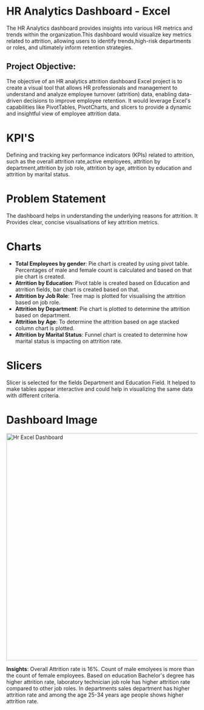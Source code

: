 # HR Analytics Dashboard - Excel
The HR Analytics dashboard provides insights into various HR metrics and trends within the organization.This dashboard would visualize key metrics related to attrition, allowing users to identify trends,high-risk departments or roles, and ultimately inform retention strategies.
## Project Objective: 
The objective of an HR analytics attrition dashboard Excel project is to create a visual tool that allows HR professionals and management to understand and analyze employee turnover (attrition) data, enabling data-driven decisions to improve employee retention. It would leverage Excel's capabilities like PivotTables, PivotCharts, and slicers to provide a dynamic and insightful view of employee attrition data. 
# KPI'S
 Defining and tracking key performance indicators (KPIs) related to attrition, such as the overall attrition rate,active employees, attrition by department,attrition by job role, attrition by age, attrition by education and attrition by marital status. 
# Problem Statement
 The dashboard helps in understanding the underlying reasons for attrition. It Provides clear, concise visualisations of key attrition metrics.
 # Charts
 - **Total Employees by gender**: Pie chart is created by using pivot table. Percentages of male and female count is calculated and based on that pie chart is created.
 - **Atrrition by Education**: Pivot table is created based on Education and atrrition fields, bar chart is created based on that.
 - **Attrition by Job Role**: Tree map is plotted for visualising the attrition based on job role.
 - **Attrition by Department**: Pie chart is plotted to determine the attrition based on department.
 - **Attrition by Age**: To determine the attrition based on age stacked column chart is plotted.
 - **Attrition by Marital Status**: Funnel chart is created to determine how marital status is impacting on attrition rate.
 # Slicers
   Slicer is selected for the fields Department and Education Field. It helped to make tables appear interactive and could help in visualizing the same data with different criteria.
 # Dashboard Image
 <img width="1002" height="598" alt="Hr Excel Dashboard" src="https://github.com/user-attachments/assets/abf8f2a1-8e8c-468b-8506-f2e02007857a" />
 
**Insights**: Overall Attrition rate is 16%. Count of male emolyees is more than the count of female employees. Based on education Bachelor's degree has
  higher attrition rate, laboratory technician job role has higher attrition rate compared to other job roles. In departments sales department 
  has higher attrition rate and among the age 25-34 years age people shows higher attrition rate.
 

   
    
   

